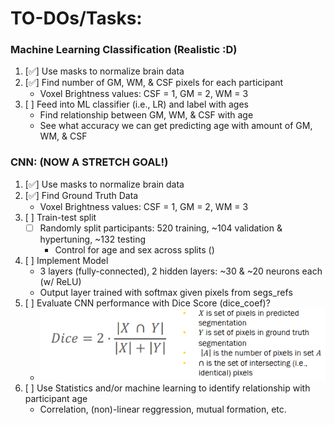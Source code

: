 # TO-DOs/Tasks:

### Machine Learning Classification (Realistic :D)
1. [✅] Use masks to normalize brain data
2. [✅] Find number of GM, WM, & CSF pixels for each participant
    - Voxel Brightness values: CSF = 1, GM = 2, WM = 3
3. [ ] Feed into ML classifier (i.e., LR) and label with ages
    - Find relationship between GM, WM, & CSF with age
    - See what accuracy we can get predicting age with amount of GM, WM, & CSF



### CNN: (NOW A STRETCH GOAL!)
1. [✅] Use masks to normalize brain data
2. [✅] Find Ground Truth Data
     - Voxel Brightness values: CSF = 1, GM = 2, WM = 3
3. [ ] Train-test split
    - [ ] Randomly split participants: 520 training, ~104 validation & hypertuning, ~132 testing
        - Control for age and sex across splits ()
4. [ ] Implement Model
    - 3 layers (fully-connected), 2 hidden layers: ~30 & ~20 neurons each (w/ ReLU)
    - Output layer trained with softmax given pixels from segs_refs
5. [ ] Evaluate CNN performance with Dice Score (dice_coef)?
    - ![alt text](dice_formula.png)
6. [ ] Use Statistics and/or machine learning to identify relationship with participant age
    - Correlation, (non)-linear reggression, mutual formation, etc.